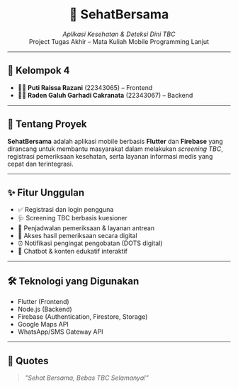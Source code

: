 <h1 align="center">📱 SehatBersama</h1>
<p align="center">
  <em>Aplikasi Kesehatan & Deteksi Dini TBC</em><br>
  Project Tugas Akhir – Mata Kuliah Mobile Programming Lanjut
</p>

---

<h2>👥 Kelompok 4</h2>

<ul>
  <li>👩‍💻 <strong>Puti Raissa Razani</strong> (22343065) – Frontend</li>
  <li>👨‍💻 <strong>Raden Galuh Garhadi Cakranata</strong> (22343067) – Backend</li>
</ul>

---

<h2>🚀 Tentang Proyek</h2>

<p>
  <strong>SehatBersama</strong> adalah aplikasi mobile berbasis <strong>Flutter</strong> dan <strong>Firebase</strong> 
  yang dirancang untuk membantu masyarakat dalam melakukan <em>screening TBC</em>, 
  registrasi pemeriksaan kesehatan, serta layanan informasi medis yang cepat dan terintegrasi.
</p>

---

<h2>✨ Fitur Unggulan</h2>

<ul>
  <li>✅ Registrasi dan login pengguna</li>
  <li>🩺 Screening TBC berbasis kuesioner</li>
  <li>📅 Penjadwalan pemeriksaan & layanan antrean</li>
  <li>📄 Akses hasil pemeriksaan secara digital</li>
  <li>⏰ Notifikasi pengingat pengobatan (DOTS digital)</li>
  <li>💬 Chatbot & konten edukatif interaktif</li>
</ul>

---

<h2>🛠️ Teknologi yang Digunakan</h2>

<ul>
  <li>Flutter (Frontend)</li>
  <li>Node.js (Backend)</li>
  <li>Firebase (Authentication, Firestore, Storage)</li>
  <li>Google Maps API</li>
  <li>WhatsApp/SMS Gateway API</li>
</ul>

---

<h2>📣 Quotes</h2>

<blockquote>
  <em>"Sehat Bersama, Bebas TBC Selamanya!"</em>
</blockquote>
